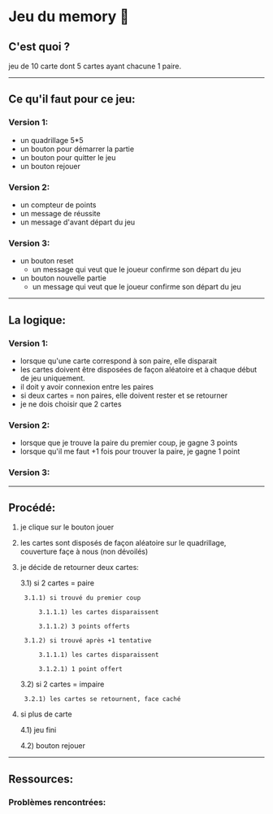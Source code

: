 # Jeu du memory 🧩

## C'est quoi ?

jeu de 10 carte dont 5 cartes ayant chacune 1 paire.

____
## Ce qu'il faut pour ce jeu:


### Version 1:
* un quadrillage 5*5
* un bouton pour démarrer la partie
* un bouton pour quitter le jeu
* un bouton rejouer

### Version 2:
* un compteur de points
* un message de réussite
* un message d'avant départ du jeu

### Version 3:

* un bouton reset
    * un message qui veut que le joueur confirme son départ du jeu
* un bouton nouvelle partie
    * un message qui veut que le joueur confirme son départ du jeu

___
## La logique:

### Version 1:

* lorsque qu'une carte correspond à son paire, elle disparait
* les cartes doivent être disposées de façon aléatoire et à chaque début de jeu uniquement.
* il doit y avoir connexion entre les paires
* si deux cartes = non paires, elle doivent rester et se retourner
* je ne dois choisir que 2 cartes


### Version 2:
* lorsque que je trouve la paire du premier coup, je gagne 3 points
* lorsque qu'il me faut +1 fois pour trouver la paire, je gagne 1 point
### Version 3:

___
## Procédé:

1) je clique sur le bouton jouer

2) les cartes sont disposés de façon aléatoire sur le quadrillage, couverture façe à nous (non dévoilés)

3) je décide de retourner deux cartes:

    3.1) si 2 cartes = paire

        3.1.1) si trouvé du premier coup

            3.1.1.1) les cartes disparaissent

            3.1.1.2) 3 points offerts

        3.1.2) si trouvé après +1 tentative

            3.1.1.1) les cartes disparaissent

            3.1.2.1) 1 point offert

    3.2) si 2 cartes = impaire

        3.2.1) les cartes se retournent, face caché

4) si plus de carte

    4.1) jeu fini

    4.2) bouton rejouer

___
## Ressources:




### Problèmes rencontrées:

